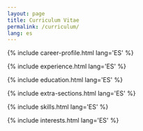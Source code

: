 ```yaml
---
layout: page
title: Curriculum Vitae
permalink: /curriculum/
lang: es
---
```


<link rel="stylesheet" href="../css/cv.css">


{% include career-profile.html lang='ES' %}

{% include experience.html lang='ES' %}

{% include education.html lang='ES' %}

{% include extra-sections.html lang='ES' %}

{% include skills.html lang='ES' %}

{% include interests.html lang='ES' %}
